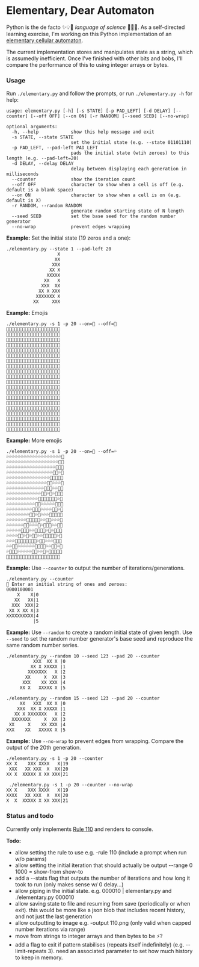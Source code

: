 # Elementary, Dear Automaton

Python is the de facto ✨💡🤖 _language of science_ 🔬🧪✨. As a self-directed learning exercise, I'm working on this Python implementation of an [elementary cellular automaton](https://en.wikipedia.org/wiki/Elementary_cellular_automaton).

The current implementation stores and manipulates state as a string, which is assumedly inefficient. Once I've finished with other bits and bobs, I'll compare the performance of this to using integer arrays or bytes.

### Usage

Run `./elementary.py` and follow the prompts, or run `./elementary.py -h` for help:
```
usage: elementary.py [-h] [-s STATE] [-p PAD_LEFT] [-d DELAY] [--counter] [--off OFF] [--on ON] [-r RANDOM] [--seed SEED] [--no-wrap]

optional arguments:
  -h, --help            show this help message and exit
  -s STATE, --state STATE
                        set the initial state (e.g. --state 01101110)
  -p PAD_LEFT, --pad-left PAD_LEFT
                        pads the initial state (wtih zeroes) to this length (e.g. --pad-left=20)
  -d DELAY, --delay DELAY
                        delay between displaying each generation in milliseconds
  --counter             show the iteration count
  --off OFF             character to show when a cell is off (e.g. default is a blank space)
  --on ON               character to show when a cell is on (e.g. default is X)
  -r RANDOM, --random RANDOM
                        generate random starting state of N length
  --seed SEED           set the base seed for the random number generator
  --no-wrap             prevent edges wrapping
```
**Example:** Set the initial state (19 zeros and a one):
```
./elementary.py --state 1 --pad-left 20
                   X
                  XX
                 XXX
                XX X
               XXXXX
              XX   X
             XXX  XX
            XX X XXX
           XXXXXXX X
          XX     XXX
```
**Example:** Emojis
```
./elementary.py -s 1 -p 20 --on=🌲 --off=🍂
🍂🍂🍂🍂🍂🍂🍂🍂🍂🍂🍂🍂🍂🍂🍂🍂🍂🍂🍂🌲
🍂🍂🍂🍂🍂🍂🍂🍂🍂🍂🍂🍂🍂🍂🍂🍂🍂🍂🌲🌲
🍂🍂🍂🍂🍂🍂🍂🍂🍂🍂🍂🍂🍂🍂🍂🍂🍂🌲🌲🌲
🍂🍂🍂🍂🍂🍂🍂🍂🍂🍂🍂🍂🍂🍂🍂🍂🌲🌲🍂🌲
🍂🍂🍂🍂🍂🍂🍂🍂🍂🍂🍂🍂🍂🍂🍂🌲🌲🌲🌲🌲
🍂🍂🍂🍂🍂🍂🍂🍂🍂🍂🍂🍂🍂🍂🌲🌲🍂🍂🍂🌲
🍂🍂🍂🍂🍂🍂🍂🍂🍂🍂🍂🍂🍂🌲🌲🌲🍂🍂🌲🌲
🍂🍂🍂🍂🍂🍂🍂🍂🍂🍂🍂🍂🌲🌲🍂🌲🍂🌲🌲🌲
🍂🍂🍂🍂🍂🍂🍂🍂🍂🍂🍂🌲🌲🌲🌲🌲🌲🌲🍂🌲
🍂🍂🍂🍂🍂🍂🍂🍂🍂🍂🌲🌲🍂🍂🍂🍂🍂🌲🌲🌲
🍂🍂🍂🍂🍂🍂🍂🍂🍂🌲🌲🌲🍂🍂🍂🍂🌲🌲🍂🌲
🍂🍂🍂🍂🍂🍂🍂🍂🌲🌲🍂🌲🍂🍂🍂🌲🌲🌲🌲🌲
🍂🍂🍂🍂🍂🍂🍂🌲🌲🌲🌲🌲🍂🍂🌲🌲🍂🍂🍂🌲
🍂🍂🍂🍂🍂🍂🌲🌲🍂🍂🍂🌲🍂🌲🌲🌲🍂🍂🌲🌲
🍂🍂🍂🍂🍂🌲🌲🌲🍂🍂🌲🌲🌲🌲🍂🌲🍂🌲🌲🌲
🍂🍂🍂🍂🌲🌲🍂🌲🍂🌲🌲🍂🍂🌲🌲🌲🌲🌲🍂🌲
🍂🍂🍂🌲🌲🌲🌲🌲🌲🌲🌲🍂🌲🌲🍂🍂🍂🌲🌲🌲
🍂🍂🌲🌲🍂🍂🍂🍂🍂🍂🌲🌲🌲🌲🍂🍂🌲🌲🍂🌲
🍂🌲🌲🌲🍂🍂🍂🍂🍂🌲🌲🍂🍂🌲🍂🌲🌲🌲🌲🌲
🌲🌲🍂🌲🍂🍂🍂🍂🌲🌲🌲🍂🌲🌲🌲🌲🍂🍂🍂🌲
```
**Example:** More emojis
```
./elementary.py -s 1 -p 20 --on=🐙 --off=💦
💦💦💦💦💦💦💦💦💦💦💦💦💦💦💦💦💦💦💦🐙
💦💦💦💦💦💦💦💦💦💦💦💦💦💦💦💦💦💦🐙🐙
💦💦💦💦💦💦💦💦💦💦💦💦💦💦💦💦💦🐙🐙🐙
💦💦💦💦💦💦💦💦💦💦💦💦💦💦💦💦🐙🐙💦🐙
💦💦💦💦💦💦💦💦💦💦💦💦💦💦💦🐙🐙🐙🐙🐙
💦💦💦💦💦💦💦💦💦💦💦💦💦💦🐙🐙💦💦💦🐙
💦💦💦💦💦💦💦💦💦💦💦💦💦🐙🐙🐙💦💦🐙🐙
💦💦💦💦💦💦💦💦💦💦💦💦🐙🐙💦🐙💦🐙🐙🐙
💦💦💦💦💦💦💦💦💦💦💦🐙🐙🐙🐙🐙🐙🐙💦🐙
💦💦💦💦💦💦💦💦💦💦🐙🐙💦💦💦💦💦🐙🐙🐙
💦💦💦💦💦💦💦💦💦🐙🐙🐙💦💦💦💦🐙🐙💦🐙
💦💦💦💦💦💦💦💦🐙🐙💦🐙💦💦💦🐙🐙🐙🐙🐙
💦💦💦💦💦💦💦🐙🐙🐙🐙🐙💦💦🐙🐙💦💦💦🐙
💦💦💦💦💦💦🐙🐙💦💦💦🐙💦🐙🐙🐙💦💦🐙🐙
💦💦💦💦💦🐙🐙🐙💦💦🐙🐙🐙🐙💦🐙💦🐙🐙🐙
💦💦💦💦🐙🐙💦🐙💦🐙🐙💦💦🐙🐙🐙🐙🐙💦🐙
💦💦💦🐙🐙🐙🐙🐙🐙🐙🐙💦🐙🐙💦💦💦🐙🐙🐙
💦💦🐙🐙💦💦💦💦💦💦🐙🐙🐙🐙💦💦🐙🐙💦🐙
💦🐙🐙🐙💦💦💦💦💦🐙🐙💦💦🐙💦🐙🐙🐙🐙🐙
🐙🐙💦🐙💦💦💦💦🐙🐙🐙💦🐙🐙🐙🐙💦💦💦🐙
```
**Example:** Use `--counter` to output the number of iterations/generations.
```
./elementary.py --counter 
🤖 Enter an initial string of ones and zeroes:
0000100001
    X    X|0
   XX   XX|1
  XXX  XXX|2
 XX X XX X|3
XXXXXXXXXX|4
          |5
```
**Example:** Use `--random` to create a random initial state of given length. Use `--seed` to set the random number generator's base seed and reproduce the same random number series.
```
./elementary.py --random 10 --seed 123 --pad 20 --counter
          XXX  XX X |0
         XX X XXXXX |1
        XXXXXXX   X |2
       XX     X  XX |3
      XXX    XX XXX |4
     XX X   XXXXX X |5

./elementary.py --random 15 --seed 123 --pad 20 --counter
     XX   XXX  XX X |0
    XXX  XX X XXXXX |1
   XX X XXXXXXX   X |2
  XXXXXXX     X  XX |3
 XX     X    XX XXX |4
XXX    XX   XXXXX X |5
```
**Example:** Use `--no-wrap` to prevent edges from wrapping. Compare the output of the 20th generation.
```
./elementary.py -s 1 -p 20 --counter
XX X    XXX XXXX   X|19
 XXX   XX XXX  X  XX|20
XX X  XXXXX X XX XXX|21

 ./elementary.py -s 1 -p 20 --counter --no-wrap
XX X    XXX XXXX   X|19
XXXX   XX XXX  X  XX|20
X  X  XXXXX X XX XXX|21
```

### Status and todo

Currently only implements [Rule 110](https://en.wikipedia.org/wiki/Rule_110) and renders to console.

**Todo:**
- allow setting the rule to use e.g. -rule 110 (include a prompt when run w/o params)
- allow setting the initial iteration that should actually be output
   --range 0 1000 = show-from show-to
- add a --stats flag that outputs the number of iterations and how long it took to run (only makes sense w/ 0 delay...)
- allow piping in the initial state. e.g. 000010 | elementary.py and ./elementary.py 000010 
- allow saving state to file and resuming from save (periodically or when exit). 
    this would be more like a json blob that includes recent history, and not just the last generation
- allow outputting to image e.g. -output 110.png (only valid when capped number iterations via range)
- move from strings to integer arrays and then bytes to be ⚡️?
- add a flag to exit if pattern stabilises (repeats itself indefinitely) (e.g. --limit-repeats 3). need an associated parameter to set how much history to keep in memory.
